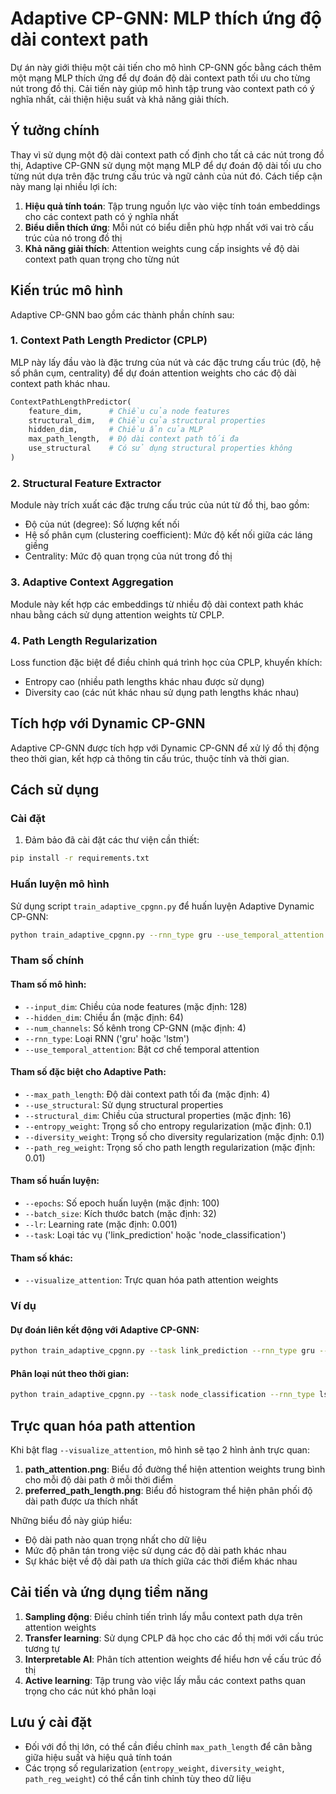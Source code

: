 # Adaptive CP-GNN: MLP thích ứng độ dài context path

Dự án này giới thiệu một cải tiến cho mô hình CP-GNN gốc bằng cách thêm một mạng MLP thích ứng để dự đoán độ dài context path tối ưu cho từng nút trong đồ thị. Cải tiến này giúp mô hình tập trung vào context path có ý nghĩa nhất, cải thiện hiệu suất và khả năng giải thích.

## Ý tưởng chính

Thay vì sử dụng một độ dài context path cố định cho tất cả các nút trong đồ thị, Adaptive CP-GNN sử dụng một mạng MLP để dự đoán độ dài tối ưu cho từng nút dựa trên đặc trưng cấu trúc và ngữ cảnh của nút đó. Cách tiếp cận này mang lại nhiều lợi ích:

1. **Hiệu quả tính toán**: Tập trung nguồn lực vào việc tính toán embeddings cho các context path có ý nghĩa nhất
2. **Biểu diễn thích ứng**: Mỗi nút có biểu diễn phù hợp nhất với vai trò cấu trúc của nó trong đồ thị
3. **Khả năng giải thích**: Attention weights cung cấp insights về độ dài context path quan trọng cho từng nút

## Kiến trúc mô hình

Adaptive CP-GNN bao gồm các thành phần chính sau:

### 1. Context Path Length Predictor (CPLP)

MLP này lấy đầu vào là đặc trưng của nút và các đặc trưng cấu trúc (độ, hệ số phân cụm, centrality) để dự đoán attention weights cho các độ dài context path khác nhau.

```python
ContextPathLengthPredictor(
    feature_dim,      # Chiều của node features
    structural_dim,   # Chiều của structural properties
    hidden_dim,       # Chiều ẩn của MLP
    max_path_length,  # Độ dài context path tối đa
    use_structural    # Có sử dụng structural properties không
)
```

### 2. Structural Feature Extractor

Module này trích xuất các đặc trưng cấu trúc của nút từ đồ thị, bao gồm:
- Độ của nút (degree): Số lượng kết nối
- Hệ số phân cụm (clustering coefficient): Mức độ kết nối giữa các láng giềng
- Centrality: Mức độ quan trọng của nút trong đồ thị

### 3. Adaptive Context Aggregation

Module này kết hợp các embeddings từ nhiều độ dài context path khác nhau bằng cách sử dụng attention weights từ CPLP.

### 4. Path Length Regularization

Loss function đặc biệt để điều chỉnh quá trình học của CPLP, khuyến khích:
- Entropy cao (nhiều path lengths khác nhau được sử dụng)
- Diversity cao (các nút khác nhau sử dụng path lengths khác nhau)

## Tích hợp với Dynamic CP-GNN

Adaptive CP-GNN được tích hợp với Dynamic CP-GNN để xử lý đồ thị động theo thời gian, kết hợp cả thông tin cấu trúc, thuộc tính và thời gian.

## Cách sử dụng

### Cài đặt

1. Đảm bảo đã cài đặt các thư viện cần thiết:
```bash
pip install -r requirements.txt
```

### Huấn luyện mô hình

Sử dụng script `train_adaptive_cpgnn.py` để huấn luyện Adaptive Dynamic CP-GNN:

```bash
python train_adaptive_cpgnn.py --rnn_type gru --use_temporal_attention --max_path_length 4 --use_structural
```

### Tham số chính

#### Tham số mô hình:
- `--input_dim`: Chiều của node features (mặc định: 128)
- `--hidden_dim`: Chiều ẩn (mặc định: 64)
- `--num_channels`: Số kênh trong CP-GNN (mặc định: 4)
- `--rnn_type`: Loại RNN ('gru' hoặc 'lstm')
- `--use_temporal_attention`: Bật cơ chế temporal attention

#### Tham số đặc biệt cho Adaptive Path:
- `--max_path_length`: Độ dài context path tối đa (mặc định: 4)
- `--use_structural`: Sử dụng structural properties
- `--structural_dim`: Chiều của structural properties (mặc định: 16)
- `--entropy_weight`: Trọng số cho entropy regularization (mặc định: 0.1)
- `--diversity_weight`: Trọng số cho diversity regularization (mặc định: 0.1)
- `--path_reg_weight`: Trọng số cho path length regularization (mặc định: 0.01)

#### Tham số huấn luyện:
- `--epochs`: Số epoch huấn luyện (mặc định: 100)
- `--batch_size`: Kích thước batch (mặc định: 32)
- `--lr`: Learning rate (mặc định: 0.001)
- `--task`: Loại tác vụ ('link_prediction' hoặc 'node_classification')

#### Tham số khác:
- `--visualize_attention`: Trực quan hóa path attention weights

### Ví dụ

#### Dự đoán liên kết động với Adaptive CP-GNN:

```bash
python train_adaptive_cpgnn.py --task link_prediction --rnn_type gru --max_path_length 4 --use_structural --visualize_attention
```

#### Phân loại nút theo thời gian:

```bash
python train_adaptive_cpgnn.py --task node_classification --rnn_type lstm --max_path_length 3 --num_classes 3
```

## Trực quan hóa path attention

Khi bật flag `--visualize_attention`, mô hình sẽ tạo 2 hình ảnh trực quan:

1. **path_attention.png**: Biểu đồ đường thể hiện attention weights trung bình cho mỗi độ dài path ở mỗi thời điểm
2. **preferred_path_length.png**: Biểu đồ histogram thể hiện phân phối độ dài path được ưa thích nhất

Những biểu đồ này giúp hiểu:
- Độ dài path nào quan trọng nhất cho dữ liệu
- Mức độ phân tán trong việc sử dụng các độ dài path khác nhau
- Sự khác biệt về độ dài path ưa thích giữa các thời điểm khác nhau

## Cải tiến và ứng dụng tiềm năng

1. **Sampling động**: Điều chỉnh tiến trình lấy mẫu context path dựa trên attention weights
2. **Transfer learning**: Sử dụng CPLP đã học cho các đồ thị mới với cấu trúc tương tự
3. **Interpretable AI**: Phân tích attention weights để hiểu hơn về cấu trúc đồ thị
4. **Active learning**: Tập trung vào việc lấy mẫu các context paths quan trọng cho các nút khó phân loại

## Lưu ý cài đặt

- Đối với đồ thị lớn, có thể cần điều chỉnh `max_path_length` để cân bằng giữa hiệu suất và hiệu quả tính toán
- Các trọng số regularization (`entropy_weight`, `diversity_weight`, `path_reg_weight`) có thể cần tinh chỉnh tùy theo dữ liệu 